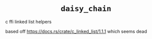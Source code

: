 <h1 align="center"><code>daisy_chain</code></h1>

c ffi linked list helpers

based off https://docs.rs/crate/c_linked_list/1.1.1 which seems dead
